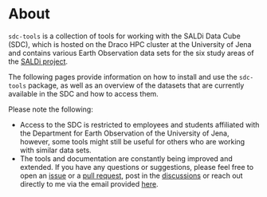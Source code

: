 # About

`sdc-tools` is a collection of tools for working with the SALDi Data Cube (SDC), which is hosted on the Draco HPC 
cluster at the University of Jena and contains various Earth Observation data sets for the six study areas of the 
[SALDi project](https://www.saldi.uni-jena.de/en).

The following pages provide information on how to install and use the `sdc-tools` package, as well as an overview of 
the datasets that are currently available in the SDC and how to access them.

Please note the following:

- Access to the SDC is restricted to employees and students affiliated with the Department for Earth Observation 
  of the University of Jena, however, some tools might still be useful for others who are working with similar data sets.
- The tools and documentation are constantly being improved and extended. If you have any questions or suggestions, 
  please feel free to open an [issue](https://github.com/Jena-Earth-Observation-School/sdc-tools/issues) or a 
  [pull request](https://github.com/Jena-Earth-Observation-School/sdc-tools/pulls), post in the [discussions](https://github.com/Jena-Earth-Observation-School/sdc-tools/discussions) or reach out directly to me via the email provided [here](https://github.com/maawoo).

```{tableofcontents}
```
